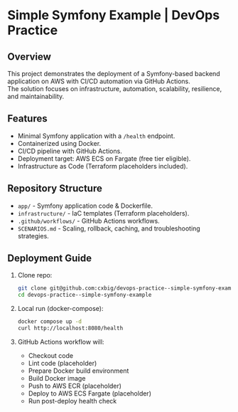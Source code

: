 # Simple Symfony Example | DevOps Practice

## Overview

This project demonstrates the deployment of a Symfony-based backend application on AWS with CI/CD automation via GitHub Actions.  
The solution focuses on infrastructure, automation, scalability, resilience, and maintainability.

## Features

- Minimal Symfony application with a `/health` endpoint.
- Containerized using Docker.
- CI/CD pipeline with GitHub Actions.
- Deployment target: AWS ECS on Fargate (free tier eligible).
- Infrastructure as Code (Terraform placeholders included).

## Repository Structure

- `app/` - Symfony application code & Dockerfile.
- `infrastructure/` - IaC templates (Terraform placeholders).
- `.github/workflows/` - GitHub Actions workflows.
- `SCENARIOS.md` - Scaling, rollback, caching, and troubleshooting strategies.

## Deployment Guide

1. Clone repo:

   ```zsh
   git clone git@github.com:cxbig/devops-practice--simple-symfony-example.git
   cd devops-practice--simple-symfony-example
   ```

2. Local run (docker-compose):

   ```zsh
   docker compose up -d
   curl http://localhost:8080/health
   ```

3. GitHub Actions workflow will:

   - Checkout code
   - Lint code (placeholder)
   - Prepare Docker build environment
   - Build Docker image
   - Push to AWS ECR (placeholder)
   - Deploy to AWS ECS Fargate (placeholder)
   - Run post-deploy health check
